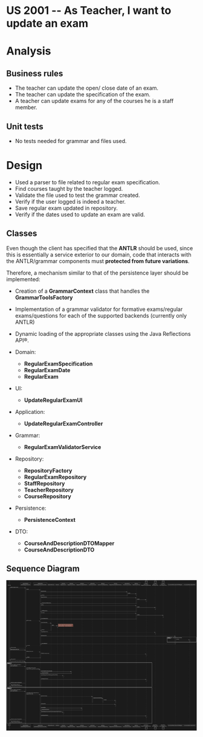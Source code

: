 US 2001 -- As Teacher, I want to update an exam
==============================

# Analysis

## Business rules

- The teacher can update the open/ close date of an exam.
- The teacher can update the specification of the exam.
- A teacher can update exams for any of the courses he is a staff member.

## Unit tests

- No tests needed for grammar and files used.

# Design

- Used a parser to file related to regular exam specification.
- Find courses taught by the teacher logged.
- Validate the file used to test the grammar created.
- Verify if the user logged is indeed a teacher.
- Save regular exam updated in repository.
- Verify if the dates used to update an exam are valid.

## Classes
Even though the client has specified that the **ANTLR** should be used,
since this is essentially a service exterior to our domain, code that
interacts with the ANTLR/grammar components must **protected from future variations**.

Therefore, a mechanism similar to that of the persistence layer should be implemented:

- Creation of a **GrammarContext** class that handles the **GrammarToolsFactory**
- Implementation of a grammar validator for formative exams/regular exams/questions
for each of the supported backends (currently only ANTLR)
- Dynamic loading of the appropriate classes using the Java Reflections API®.


- Domain:
    + **RegularExamSpecification**
    + **RegularExamDate**
    + **RegularExam**
- UI:
    + **UpdateRegularExamUI**
- Application:
    + **UpdateRegularExamController**
- Grammar:
    + **RegularExamValidatorService**
- Repository:
    + **RepositoryFactory**
    + **RegularExamRepository**
    + **StaffRepository**
    + **TeacherRepository**
    + **CourseRepository**
- Persistence:
    + **PersistenceContext**
- DTO:
    + **CourseAndDescriptionDTOMapper**
    + **CourseAndDescriptionDTO**


## Sequence Diagram

![diagram](./updateRegularExamSD.svg)

